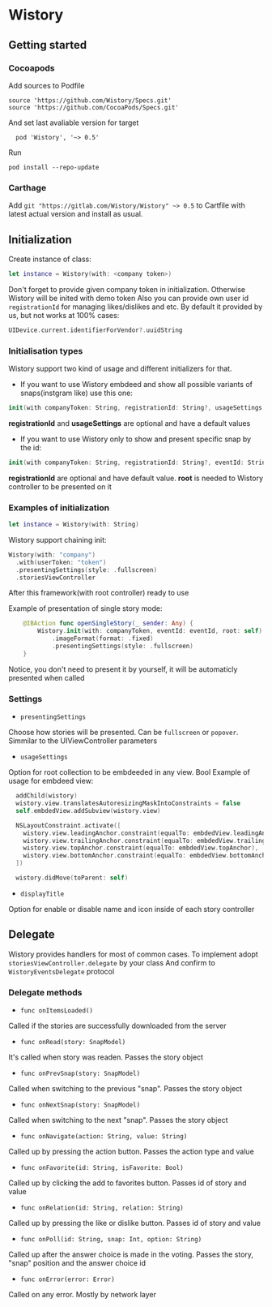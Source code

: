 # Wistory 

## Getting started

### Cocoapods

Add sources to Podfile

```
source 'https://github.com/Wistory/Specs.git'
source 'https://github.com/CocoaPods/Specs.git'

```

And set last avaliable version for target

```
  pod 'Wistory', '~> 0.5'
```

Run

```
pod install --repo-update
```

### Carthage

Add `git "https://gitlab.com/Wistory/Wistory" ~> 0.5` to Cartfile with latest actual version and install as usual.

## Initialization

Create instance of class:

```swift
let instance = Wistory(with: <company token>)
``` 

Don't forget to provide given company token in initialization. Otherwise Wistory will be inited with demo token
Also you can provide own user id `registrationId` for managing likes/dislikes and etc. By default it provided by us, but not works at 100% cases:

```swift
UIDevice.current.identifierForVendor?.uuidString
```

### Initialisation types

Wistory support two kind of usage and different initializers for that.

* If you want to use Wistory embdeed and show all possible variants of snaps(instgram like) use this one:

```swift
init(with companyToken: String, registrationId: String?, usageSettings: StyleSettings)
```
**registrationId** and **usageSettings** are optional and have a default values

* If you want to use Wistory only to show and present specific snap by the id:

```swift
init(with companyToken: String, registrationId: String?, eventId: String, root: UIViewController)
```

**registrationId** are optional and have default value.
**root** is needed to Wistory controller to be presented on it

### Examples of initialization  

```swift
let instance = Wistory(with: String)
```

Wistory support chaining init:

```swift
Wistory(with: "company")
  .with(userToken: "token")
  .presentingSettings(style: .fullscreen)
  .storiesViewController
```

After this framework(with root controller) ready to use

Example of presentation of single story mode:

```swift
    @IBAction func openSingleStory(_ sender: Any) {
        Wistory.init(with: companyToken, eventId: eventId, root: self)
            .imageFormat(format: .fixed)
            .presentingSettings(style: .fullscreen)
    }
```

Notice, you don't need to present it by yourself, it will be automaticly presented when called

### Settings

- `presentingSettings`

Choose how stories will be presented. Can be `fullscreen` or `popover`. Simmilar to the UIViewController parameters

- `usageSettings`

Option for root collection to be embdeeded in any view. Bool
Example of usage for embdeed view:

```swift
  addChild(wistory)
  wistory.view.translatesAutoresizingMaskIntoConstraints = false
  self.embdedView.addSubview(wistory.view)

  NSLayoutConstraint.activate([
    wistory.view.leadingAnchor.constraint(equalTo: embdedView.leadingAnchor),
    wistory.view.trailingAnchor.constraint(equalTo: embdedView.trailingAnchor),
    wistory.view.topAnchor.constraint(equalTo: embdedView.topAnchor),
    wistory.view.bottomAnchor.constraint(equalTo: embdedView.bottomAnchor)
  ])

  wistory.didMove(toParent: self)
```

- `displayTitle`

Option for enable or disable name and icon inside of each story controller

## Delegate

Wistory provides handlers for most of common cases. To implement adopt `storiesViewController.delegate` by your class
And confirm to `WistoryEventsDelegate` protocol

### Delegate methods

- `func onItemsLoaded()`

Called if the stories are successfully downloaded from the server

- `func onRead(story: SnapModel)`

It's called when story was readen. Passes the story object

- `func onPrevSnap(story: SnapModel)`

Called when switching to the previous "snap". Passes the story object

- `func onNextSnap(story: SnapModel)`

Called when switching to the next "snap". Passes the story object

- `func onNavigate(action: String, value: String)`

Called up by pressing the action button. Passes the action type and value

- `func onFavorite(id: String, isFavorite: Bool)`

Called up by clicking the add to favorites button. Passes id of story and value

- `func onRelation(id: String, relation: String)`

Called up by pressing the like or dislike button. Passes id of story and value

- `func onPoll(id: String, snap: Int, option: String)`

Called up after the answer choice is made in the voting. Passes the story, "snap" position and the answer choice id

- `func onError(error: Error)`

Called on any error. Mostly by network layer
